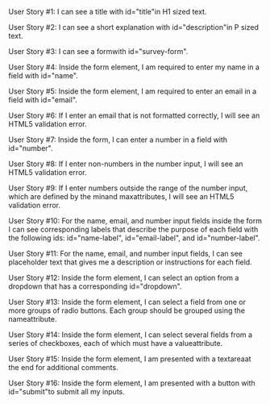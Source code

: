 User Story #1: I can see a title with id="title"in H1 sized text.

User Story #2: I can see a short explanation with id="description"in P sized text.

User Story #3: I can see a formwith id="survey-form".

User Story #4: Inside the form element, I am required to enter my name in a field with id="name".

User Story #5: Inside the form element, I am required to enter an email in a field with id="email".

User Story #6: If I enter an email that is not formatted correctly, I will see an HTML5 validation error.

User Story #7: Inside the form, I can enter a number in a field with id="number".

User Story #8: If I enter non-numbers in the number input, I will see an HTML5 validation error.

User Story #9: If I enter numbers outside the range of the number input, which are defined by the minand maxattributes, I will see an HTML5 validation error.

User Story #10: For the name, email, and number input fields inside the form I can see corresponding labels that describe the purpose of each field with the following ids: id="name-label", id="email-label", and id="number-label".

User Story #11: For the name, email, and number input fields, I can see placeholder text that gives me a description or instructions for each field.

User Story #12: Inside the form element, I can select an option from a dropdown that has a corresponding id="dropdown".

User Story #13: Inside the form element, I can select a field from one or more groups of radio buttons. Each group should be grouped using the nameattribute.

User Story #14: Inside the form element, I can select several fields from a series of checkboxes, each of which must have a valueattribute.

User Story #15: Inside the form element, I am presented with a textareaat the end for additional comments.

User Story #16: Inside the form element, I am presented with a button with id="submit"to submit all my inputs.
